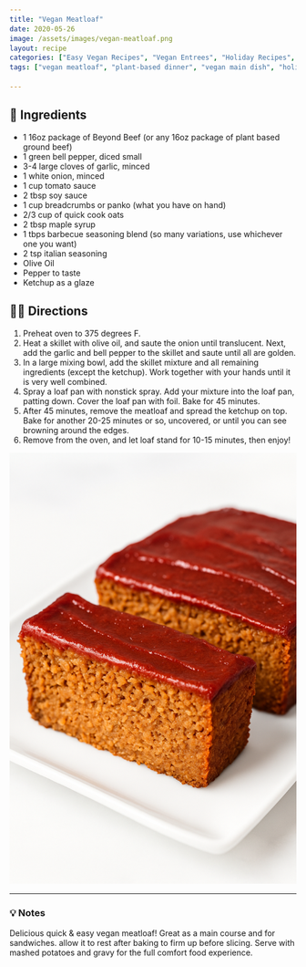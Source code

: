 ```yaml
---
title: "Vegan Meatloaf"
date: 2020-05-26
image: /assets/images/vegan-meatloaf.png
layout: recipe
categories: ["Easy Vegan Recipes", "Vegan Entrees", "Holiday Recipes", "Vegan Comfort Food"]
tags: ["vegan meatloaf", "plant-based dinner", "vegan main dish", "holiday vegan recipes", "lentil loaf", "vegan comfort food"]

---
```


## 🧾 Ingredients

- 1 16oz package of Beyond Beef (or any 16oz package of plant based ground beef)
- 1 green bell pepper, diced small
- 3-4 large cloves of garlic, minced
- 1 white onion, minced
- 1 cup tomato sauce
- 2 tbsp soy sauce
- 1 cup breadcrumbs or panko (what you have on hand)
- 2/3 cup of quick cook oats
- 2 tbsp maple syrup
- 1 tbps barbecue seasoning  blend (so many variations, use whichever one you want)
- 2 tsp italian seasoning
- Olive Oil
- Pepper to taste
- Ketchup as a glaze


## 👩‍🍳 Directions

1. Preheat oven to 375 degrees F.
2. Heat a skillet with olive oil, and saute the onion until translucent. Next, add the garlic and bell pepper to the skillet and saute until all are golden.
3. In a large mixing bowl, add the skillet mixture and all remaining ingredients (except the ketchup). Work together with your hands until it is very well combined.
4. Spray a loaf pan with nonstick spray. Add your mixture into the loaf pan, patting down. Cover the loaf pan with foil. Bake for 45 minutes.
5. After 45 minutes, remove the meatloaf and spread the ketchup on top. Bake for another 20-25 minutes or so, uncovered, or until you can see browning around the edges.
6. Remove from the oven, and let loaf stand for 10-15 minutes, then enjoy!

![Vegan Meatloaf](/assets/images/vegan-meatloaf.png)

---

### 💡 Notes

Delicious quick & easy vegan meatloaf! Great as a main course and for sandwiches.  allow it to rest after baking to firm up before slicing. Serve with mashed potatoes and gravy for the full comfort food experience.
